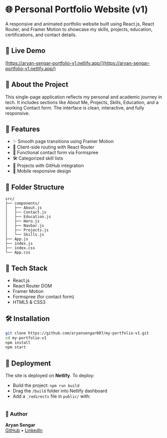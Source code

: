 # 🌐 Personal Portfolio Website (v1)

A responsive and animated portfolio website built using React.js, React Router, and Framer Motion to showcase my skills, projects, education, certifications, and contact details.

## 🔗 Live Demo
[https://aryan-sengar-portfolio-v1.netlify.app/](https://aryan-sengar-portfolio-v1.netlify.app/)

## 🧠 About the Project

This single-page application reflects my personal and academic journey in tech. It includes sections like About Me, Projects, Skills, Education, and a working Contact form. The interface is clean, interactive, and fully responsive.

## 🚀 Features

- ✨ Smooth page transitions using Framer Motion
- 🧭 Client-side routing with React Router
- 📝 Functional contact form via Formspree
- 🛠️ Categorized skill lists
- 📂 Projects with GitHub integration
- 📱 Mobile responsive design

## 📁 Folder Structure

```
src/
├── components/
│   ├── About.js
│   ├── Contact.js
│   ├── Education.js
│   ├── Hero.js
│   ├── Navbar.js
│   ├── Projects.js
│   └── Skills.js
├── App.js
├── index.js
├── index.css
└── App.css
```

## 🧰 Tech Stack

- React.js
- React Router DOM
- Framer Motion
- Formspree (for contact form)
- HTML5 & CSS3

## 🛠️ Installation

```bash
git clone https://github.com/aryansengar007/my-portfolio-v1.git
cd my-portfolio-v1
npm install
npm start
```

## 📄 Deployment

The site is deployed on **Netlify**. To deploy:
- Build the project: `npm run build`
- Drag the `/build` folder into Netlify dashboard
- Add a `_redirects` file in `public/` with:
  ```

### 👤 Author

**Aryan Sengar**  
[GitHub](https://github.com/aryansengar007) • [LinkedIn](https://www.linkedin.com/in/aryan-sengar-786b96290/)
